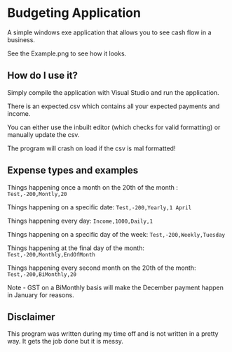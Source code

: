 # Budgeting Application

A simple windows exe application that allows you to see cash flow in a business.

See the Example.png to see how it looks.

## How do I use it?

Simply compile the application with Visual Studio and run the application.

There is an expected.csv which contains all your expected payments and income.

You can either use the inbuilt editor (which checks for valid formatting) or manually update the csv.

The program will crash on load if the csv is mal formatted!

## Expense types and examples

Things happening once a month on the 20th of the month : `Test,-200,Montly,20`

Things happening on a specific date: `Test,-200,Yearly,1 April`

Things happening every day: `Income,1000,Daily,1`

Things happening on a specific day of the week: `Test,-200,Weekly,Tuesday`

Things happening at the final day of the month: `Test,-200,Monthly,EndOfMonth`

Things happening every second month on the 20th of the month: `Test,-200,BiMonthly,20`

Note - GST on a BiMonthly basis will make the December payment happen in January for reasons.

## Disclaimer

This program was written during my time off and is not written in a pretty way. It gets the job done but it is messy.